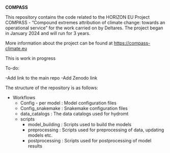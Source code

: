 **COMPASS**

This repository contains the code related to the HORIZON EU Project COMPASS -  “Compound extremes attribution of climate change: towards an operational service” for the work carried on by Deltares. 
The project began in January 2024 and will run for 3 years.

More information about the project can be found at https://compass-climate.eu

This is work in progress

To-do:

-Add link to the main repo
-Add Zenodo link


The structure of the repository is as follows:
- Workflows
    - Config - per model  : Model configuration files
    - Config_snakemake : Snakemake configuration files
    - data_catalogs : The data catalogs used for hydromt
    - scripts
        - model_building : Scripts used to build the models
        - preprocessing : Scripts used for preprocessing of data, updating models etc.
        - postprocessing : Scripts used for postprocessing of model results